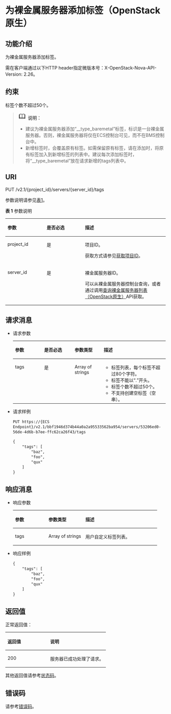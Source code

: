 # 为裸金属服务器添加标签（OpenStack原生）<a name="ZH-CN_TOPIC_0060410927"></a>

## 功能介绍<a name="section59539732104217"></a>

为裸金属服务器添加标签。

需在客户端通过以下HTTP header指定微版本号：X-OpenStack-Nova-API-Version: 2.26。

## 约束<a name="section12956040151655"></a>

标签个数不超过50个。

>![](public_sys-resources/icon-note.gif) **说明：**   
>-   建议为裸金属服务器添加“\_\_type\_baremetal”标签，标识是一台裸金属服务器。否则，裸金属服务器将仅在ECS控制台可见，而不在BMS控制台中。  
>-   新增标签时，会覆盖原有标签。如需保留原有标签，请在添加时，将原有标签加入到新增标签的列表中。建议每次添加标签时，将“\_\_type\_baremetal”放在请求新增的tags列表中。  

## URI<a name="section52138884104217"></a>

PUT /v2.1/\{project\_id\}/servers/\{server\_id\}/tags

参数说明请参见[表1](#table7714219185912)。

**表 1**  参数说明

<a name="table7714219185912"></a>
<table><thead align="left"><tr id="row1271511905917"><th class="cellrowborder" valign="top" width="24.392439243924393%" id="mcps1.2.4.1.1"><p id="p17653616104217"><a name="p17653616104217"></a><a name="p17653616104217"></a>参数</p>
</th>
<th class="cellrowborder" valign="top" width="23.932393239323936%" id="mcps1.2.4.1.2"><p id="p20656767104217"><a name="p20656767104217"></a><a name="p20656767104217"></a>是否必选</p>
</th>
<th class="cellrowborder" valign="top" width="51.67516751675167%" id="mcps1.2.4.1.3"><p id="p62585419104217"><a name="p62585419104217"></a><a name="p62585419104217"></a>描述</p>
</th>
</tr>
</thead>
<tbody><tr id="row12715101918599"><td class="cellrowborder" valign="top" width="24.392439243924393%" headers="mcps1.2.4.1.1 "><p id="p50904119104217"><a name="p50904119104217"></a><a name="p50904119104217"></a>project_id</p>
</td>
<td class="cellrowborder" valign="top" width="23.932393239323936%" headers="mcps1.2.4.1.2 "><p id="p29593000104217"><a name="p29593000104217"></a><a name="p29593000104217"></a>是</p>
</td>
<td class="cellrowborder" valign="top" width="51.67516751675167%" headers="mcps1.2.4.1.3 "><p id="p48222838104217"><a name="p48222838104217"></a><a name="p48222838104217"></a>项目ID。</p>
<p id="p652825144113"><a name="p652825144113"></a><a name="p652825144113"></a>获取方式请参见<a href="获取项目ID.md">获取项目ID</a>。</p>
</td>
</tr>
<tr id="row107151219135910"><td class="cellrowborder" valign="top" width="24.392439243924393%" headers="mcps1.2.4.1.1 "><p id="p56513487104217"><a name="p56513487104217"></a><a name="p56513487104217"></a>server_id</p>
</td>
<td class="cellrowborder" valign="top" width="23.932393239323936%" headers="mcps1.2.4.1.2 "><p id="p14189698104217"><a name="p14189698104217"></a><a name="p14189698104217"></a>是</p>
</td>
<td class="cellrowborder" valign="top" width="51.67516751675167%" headers="mcps1.2.4.1.3 "><p id="p8514927104217"><a name="p8514927104217"></a><a name="p8514927104217"></a><span id="text75201646104311"><a name="text75201646104311"></a><a name="text75201646104311"></a>裸金属服务器</span><span id="text5520134614311"><a name="text5520134614311"></a><a name="text5520134614311"></a></span>ID。</p>
<p id="p29791113277"><a name="p29791113277"></a><a name="p29791113277"></a>可以从<span id="zh-cn_topic_0113746489_text013014803615"><a name="zh-cn_topic_0113746489_text013014803615"></a><a name="zh-cn_topic_0113746489_text013014803615"></a>裸金属服务器</span><span id="zh-cn_topic_0113746489_text10131448133612"><a name="zh-cn_topic_0113746489_text10131448133612"></a><a name="zh-cn_topic_0113746489_text10131448133612"></a></span>控制台查询，或者通过调用<a href="查询裸金属服务器列表（OpenStack原生）.md">查询裸金属服务器列表（OpenStack原生）</a>API获取。</p>
</td>
</tr>
</tbody>
</table>

## 请求消息<a name="section18620476104217"></a>

-   请求参数

    <a name="table40018745105534"></a>
    <table><thead align="left"><tr id="row48164488105534"><th class="cellrowborder" valign="top" width="19%" id="mcps1.1.5.1.1"><p id="p19987085"><a name="p19987085"></a><a name="p19987085"></a>参数</p>
    </th>
    <th class="cellrowborder" valign="top" width="20%" id="mcps1.1.5.1.2"><p id="p1275716381498"><a name="p1275716381498"></a><a name="p1275716381498"></a>是否必选</p>
    </th>
    <th class="cellrowborder" valign="top" width="19%" id="mcps1.1.5.1.3"><p id="p4546697"><a name="p4546697"></a><a name="p4546697"></a>参数类型</p>
    </th>
    <th class="cellrowborder" valign="top" width="42%" id="mcps1.1.5.1.4"><p id="p32738149"><a name="p32738149"></a><a name="p32738149"></a>描述</p>
    </th>
    </tr>
    </thead>
    <tbody><tr id="row6972410105534"><td class="cellrowborder" valign="top" width="19%" headers="mcps1.1.5.1.1 "><p id="p27894300105534"><a name="p27894300105534"></a><a name="p27894300105534"></a>tags</p>
    </td>
    <td class="cellrowborder" valign="top" width="20%" headers="mcps1.1.5.1.2 "><p id="p9756153811911"><a name="p9756153811911"></a><a name="p9756153811911"></a>是</p>
    </td>
    <td class="cellrowborder" valign="top" width="19%" headers="mcps1.1.5.1.3 "><p id="p8634695105534"><a name="p8634695105534"></a><a name="p8634695105534"></a>Array of strings</p>
    </td>
    <td class="cellrowborder" valign="top" width="42%" headers="mcps1.1.5.1.4 "><a name="ul1785812112408"></a><a name="ul1785812112408"></a><ul id="ul1785812112408"><li>标签列表，每个标签不超过80个字符。</li><li>标签不能以“.”开头。</li><li>标签个数不超过50个。</li><li>不支持创建空标签（空串）。</li></ul>
    </td>
    </tr>
    </tbody>
    </table>

-   请求样例

    ```
    PUT https://{ECS Endpoint}/v2.1/bbf1946d374b44a0a2a95533562ba954/servers/53206ed0-56de-4d6b-b7ee-ffc62ca26f43/tags
    ```

    ```
    {
        "tags": [
            "baz",
            "foo",
            "qux"
        ]
    }
    ```


## 响应消息<a name="section6196486814321"></a>

-   响应参数

    <a name="table600597414321"></a>
    <table><thead align="left"><tr id="row5646441114321"><th class="cellrowborder" valign="top" width="23.169999999999998%" id="mcps1.1.4.1.1"><p id="p2639349142614"><a name="p2639349142614"></a><a name="p2639349142614"></a>参数</p>
    </th>
    <th class="cellrowborder" valign="top" width="25.61%" id="mcps1.1.4.1.2"><p id="p13639114902610"><a name="p13639114902610"></a><a name="p13639114902610"></a>参数类型</p>
    </th>
    <th class="cellrowborder" valign="top" width="51.22%" id="mcps1.1.4.1.3"><p id="p1864164972614"><a name="p1864164972614"></a><a name="p1864164972614"></a>描述</p>
    </th>
    </tr>
    </thead>
    <tbody><tr id="row4038057614321"><td class="cellrowborder" valign="top" width="23.169999999999998%" headers="mcps1.1.4.1.1 "><p id="p4960123314321"><a name="p4960123314321"></a><a name="p4960123314321"></a>tags</p>
    </td>
    <td class="cellrowborder" valign="top" width="25.61%" headers="mcps1.1.4.1.2 "><p id="p5827693814321"><a name="p5827693814321"></a><a name="p5827693814321"></a>Array of strings</p>
    </td>
    <td class="cellrowborder" valign="top" width="51.22%" headers="mcps1.1.4.1.3 "><p id="p2281157214321"><a name="p2281157214321"></a><a name="p2281157214321"></a>用户自定义标签列表。</p>
    </td>
    </tr>
    </tbody>
    </table>


-   响应样例

    ```
    {
        "tags": [
            "baz",
            "foo",
            "qux"
        ]
    }
    ```


## 返回值<a name="section7610951"></a>

正常返回值：

<a name="zh-cn_topic_0106040941_table753804619176"></a>
<table><thead align="left"><tr id="zh-cn_topic_0106040941_row10735134615172"><th class="cellrowborder" valign="top" width="42.42%" id="mcps1.1.3.1.1"><p id="zh-cn_topic_0106040941_p19735204616177"><a name="zh-cn_topic_0106040941_p19735204616177"></a><a name="zh-cn_topic_0106040941_p19735204616177"></a>返回值</p>
</th>
<th class="cellrowborder" valign="top" width="57.58%" id="mcps1.1.3.1.2"><p id="zh-cn_topic_0106040941_p207355465176"><a name="zh-cn_topic_0106040941_p207355465176"></a><a name="zh-cn_topic_0106040941_p207355465176"></a>说明</p>
</th>
</tr>
</thead>
<tbody><tr id="zh-cn_topic_0106040941_row1473514621713"><td class="cellrowborder" valign="top" width="42.42%" headers="mcps1.1.3.1.1 "><p id="zh-cn_topic_0106040941_p13735144611178"><a name="zh-cn_topic_0106040941_p13735144611178"></a><a name="zh-cn_topic_0106040941_p13735144611178"></a>200</p>
</td>
<td class="cellrowborder" valign="top" width="57.58%" headers="mcps1.1.3.1.2 "><p id="zh-cn_topic_0106040941_p207351246161711"><a name="zh-cn_topic_0106040941_p207351246161711"></a><a name="zh-cn_topic_0106040941_p207351246161711"></a>服务器已成功处理了请求。</p>
</td>
</tr>
</tbody>
</table>

其他返回值请参考[状态码](状态码.md)。

## 错误码<a name="section14752650154917"></a>

请参考[错误码](错误码.md)。

